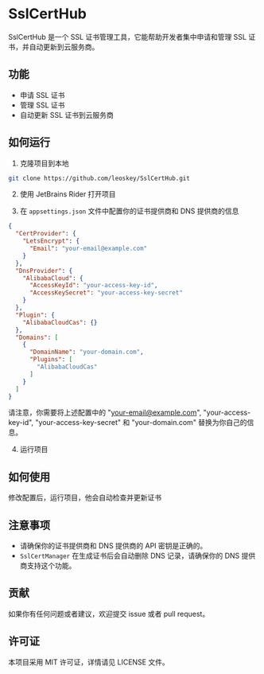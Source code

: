 # SslCertHub

SslCertHub 是一个 SSL 证书管理工具，它能帮助开发者集中申请和管理 SSL 证书，并自动更新到云服务商。

## 功能

- 申请 SSL 证书
- 管理 SSL 证书
- 自动更新 SSL 证书到云服务商

## 如何运行

1. 克隆项目到本地

```bash
git clone https://github.com/leoskey/SslCertHub.git
```

2. 使用 JetBrains Rider 打开项目

3. 在 `appsettings.json` 文件中配置你的证书提供商和 DNS 提供商的信息

```json
{
  "CertProvider": {
    "LetsEncrypt": {
      "Email": "your-email@example.com"
    }
  },
  "DnsProvider": {
    "AlibabaCloud": {
      "AccessKeyId": "your-access-key-id",
      "AccessKeySecret": "your-access-key-secret"
    }
  },
  "Plugin": {
    "AlibabaCloudCas": {}
  },
  "Domains": [
    {
      "DomainName": "your-domain.com",
      "Plugins": [
        "AlibabaCloudCas"
      ]
    }
  ]
}
```
请注意，你需要将上述配置中的 "your-email@example.com", "your-access-key-id", "your-access-key-secret" 和 "your-domain.com" 替换为你自己的信息。

4. 运行项目

## 如何使用

修改配置后，运行项目，他会自动检查并更新证书

## 注意事项

- 请确保你的证书提供商和 DNS 提供商的 API 密钥是正确的。
- `SslCertManager` 在生成证书后会自动删除 DNS 记录，请确保你的 DNS 提供商支持这个功能。

## 贡献

如果你有任何问题或者建议，欢迎提交 issue 或者 pull request。

## 许可证

本项目采用 MIT 许可证，详情请见 LICENSE 文件。

